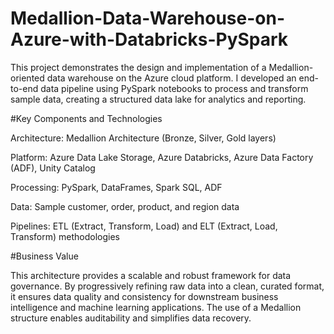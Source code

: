 # Medallion-Data-Warehouse-on-Azure-with-Databricks-PySpark
This project demonstrates the design and implementation of a Medallion-oriented data warehouse on the Azure cloud platform. I developed an end-to-end data pipeline using PySpark notebooks to process and transform sample data, creating a structured data lake for analytics and reporting.

#Key Components and Technologies

Architecture: Medallion Architecture (Bronze, Silver, Gold layers)

Platform: Azure Data Lake Storage, Azure Databricks, Azure Data Factory (ADF), Unity Catalog

Processing: PySpark, DataFrames, Spark SQL, ADF

Data: Sample customer, order, product, and region data

Pipelines: ETL (Extract, Transform, Load) and ELT (Extract, Load, Transform) methodologies

#Business Value

This architecture provides a scalable and robust framework for data governance. By progressively refining raw data into a clean, curated format, it ensures data quality and consistency for downstream business intelligence and machine learning applications. The use of a Medallion structure enables auditability and simplifies data recovery.
